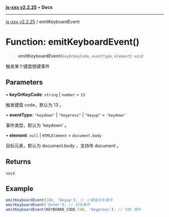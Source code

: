 [**js-xxx v2.2.25**](../README.md) • **Docs**

***

[js-xxx v2.2.25](../README.md) / emitKeyboardEvent

# Function: emitKeyboardEvent()

> **emitKeyboardEvent**(`keyOrKeyCode`, `eventType`, `element`): `void`

触发某个键盘按键事件

## Parameters

• **keyOrKeyCode**: `string` \| `number` = `13`

触发键盘 code，默认为 13 。

• **eventType**: `"keydown"` \| `"keypress"` \| `"keyup"` = `'keydown'`

事件类型，默认为 'keydown' 。

• **element**: `null` \| `HTMLElement` = `document.body`

目标元素，默认为 document.body ，支持传 document 。

## Returns

`void`

## Example

```ts
emitKeyboardEvent(108, 'keyup'); // 小键盘回车事件
emitKeyboardEvent('Enter'); // 回车事件
emitKeyboardEvent(KEYBOARD_CODE.TAB, 'keypress'); // TAB 事件
```

